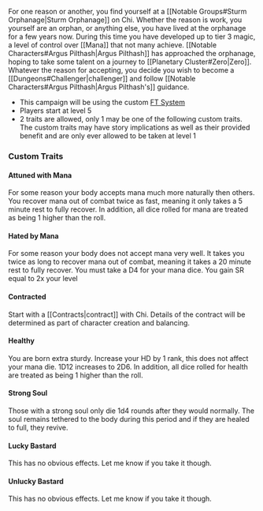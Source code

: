 For one reason or another, you find yourself at a [[Notable Groups#Sturm Orphanage|Sturm Orphanage]] on Chi. Whether the reason is work, you yourself are an orphan, or anything else, you have lived at the orphanage for a few years now. During this time you have developed up to tier 3 magic, a level of control over [[Mana]] that not many achieve. [[Notable Characters#Argus Pilthash|Argus Pilthash]] has approached the orphanage, hoping to take some talent on a journey to [[Planetary Cluster#Zero|Zero]]. Whatever the reason for accepting, you decide you wish to become a [[Dungeons#Challenger|challenger]] and follow [[Notable Characters#Argus Pilthash|Argus Pilthash's]] guidance.

- This campaign will be using the custom [FT System](https://docs.google.com/document/d/1hGxqJpTuqChFVJOmI41PhGnoXWBpZVMo4g2WOO36wPA/edit?usp=sharing)
- Players start at level 5
- 2 traits are allowed, only 1 may be one of the following custom traits. The custom traits may have story implications as well as their provided benefit and are only ever allowed to be taken at level 1

### Custom Traits
#### Attuned with Mana
For some reason your body accepts mana much more naturally then others. You recover mana out of combat twice as fast, meaning it only takes a 5 minute rest to fully recover. In addition, all dice rolled for mana are treated as being 1 higher than the roll.
#### Hated by Mana
For some reason your body does not accept mana very well. It takes you twice as long to recover mana out of combat, meaning it takes a 20 minute rest to fully recover. You must take a D4 for your mana dice. You gain SR equal to 2x your level
#### Contracted
Start with a [[Contracts|contract]] with Chi. Details of the contract will be determined as part of character creation and balancing.
#### Healthy
You are born extra sturdy. Increase your HD by 1 rank, this does not affect your mana die. 1D12 increases to 2D6. In addition, all dice rolled for health are treated as being 1 higher than the roll.
#### Strong Soul
Those with a strong soul only die 1d4 rounds after they would normally. The soul remains tethered to the body during this period and if they are healed to full, they revive.
#### Lucky Bastard
This has no obvious effects. Let me know if you take it though.
#### Unlucky Bastard
This has no obvious effects. Let me know if you take it though.